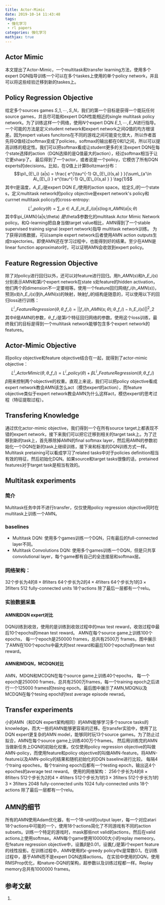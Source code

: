 ```yaml
---
title: Actor-Mimic
date: 2019-10-14 11:43:48
tags:
 - 强化学习
 - rl papers
categories: 强化学习
mathjax: true
---
```


## Actor Mimic
本文提出了Actor-Mimic，一个multitask和transfer learning方法，使用多个expert DQN指导训练一个可以在多个taskes上使用的单个policy network，并且可以将这些经验迁移到新的taskes上。

## Policy Regression Objective
给定多个sources games $S\_1, \cdots, S\_N$，我们的第一个目标是获得一个能玩任何source games，并且尽可能和expert DQN性能相近的single multitask policy network。为了训练这样一个网络，使用$N$个expert DQN $E\_1, \cdots, E\_N$进行指导。一个可能的方法是定义student network和expert network之间$Q$值的均方根误差。因为expert values funcitons在不同的游戏之间可能变化很大，所以作者首先将$Q$值经过softmax变成了policies，softmax的输出都在$0$和$1$之间，所以可以提高训练的稳定性。我们可以把softmax看成让student更多的关注expert DQN在每个state选择的action（DQN选择的是Q值最大的action），经过softmax相当于让它更sharp了。
最后得到了一个actor，或者说是一个policy，它模仿了所有DQN experts的decisions。比如，在$Q$值上计算Boltzman分布：
$$\pi\_{E\_i} (a|s) = \frac{ e^{\tau^{-1} Q\_{E\_i}(s,a) } }{\sum\_{a'\in A\_{E\_i} } e^{\tau^{-1} Q\_{E\_i}(s,a) } } \tag{1}$$
其中$\tau$是温度，$A\_{E\_i}$是expert DQN $E\_i$使用的action space。给定$S\_i$的一个state s，定义multitask  network的policy objective是expert network's policy和currnet multitask policcy的cross-entropy:
$$L^i\_{policy}(\theta) = \sum\_{a\in A\_{E\_i} }\pi\_{E\_i} (a|s) \log \pi\_{AMN}(a|s;\theta) \tag{2}$$
其中$\pi\_{AMN}(a|s;\theta) $是$\theta$参数化的multitask Actor Mimic Network policy。和Q-learning把自身当做target value相比，AMN得到了一个stable supervised training signal (expert network)指导 multitask network训练。
为了获得训练数据，可以sample expert network后者使用AMN action outputs生成trajectories。即使AMN还在学习过程中，也能得到好的结果。至少在AMN是linear function approximator时，可以证明AMN会收敛到expert policy。

## Feature Regression Objective
除了对policy进行回归以外，还可以对feature进行回归。用$h\_{AMN}(s)$和$h\_{E\_i}(s)$分别表示AMN和第$i$个expert network在state s处feature的hidden activation，他们两个的dimension不一定要相等。使用一个feature回归网络$f\_i(h\_{AMN}(s))$，预测$s$处$h\_{E\_i}(s)$到$h\_{AMN}(s)$的映射，映射$f\_i$的结构是随意的，可以使用以下的回归loss进行训练：
$$L^i\_{FeatureRegression}(\theta, \theta\_{f\_i}) = || f\_i(h\_{AMN}(s;\theta); \theta\_{f\_i}) - h\_{E\_i}(s) ||^2\_2 \tag{3}$$
其中$\theta$是AMN的参数，$\theta\_{f\_i}$是第$i$个特征回归网络的参数。使用这个loss训练，最终我们的目标是得到一个multitask network能够包含多个expert network的features。

## Actor-Mimic Objective
将policy objective和feature objective结合在一起，就得到了actor-mimic objective：
$$ L^i\_{ActorMimic}(\theta, \theta\_{f\_i}) = L^i\_{policy}(\theta) + \beta L^i\_{FeatureRegression}(\theta, \theta\_{f\_i}) \tag{4}$$
$\beta$用来控制两个objective的权重。直观上来说，我们可以把policy objective看成expert network教会AMN该怎么act（模仿expert的action），而feature objective类似于expert network教会AMN为什么这样act，模仿expert的思考过程（特征提取过程）。

## Transfering Knowledge
通过优化actor-mimic objective，我们得到一个在所有source target上都表现不错的expert network，接下来我们可以把它迁移到相关的target task上。为了迁移到新的task上，首先移除掉AMN的final softmax layer，然后用AMN的参数初始化一个DQN在新的task上继续训练，接下来和标准的DQN训练方式一样。Multitask pretaining可以看成学习了related tasks中对于policies definition相当有效的特征，然后初始化DQN。如果source和target tasks很像的话，pretained features对于target task是相当有效的。

## Multitask experiments
### 简介
Multitask任务中并不进行transfer，仅仅使用policy regression objective同时在multitask上训练一个AMN。

### baselines
- Multitask DQN: 使用多个games训练一个DQN，只有最后的full-connected layer不同。
- Multitask Convolutions DQN: 使用多个games训练一个DQN，但是只共享convolutional layer，每个game都有自己的全连接层和softmax层。

### 网络架构：
32个步长为$4$的$8\times 8$filters
64个步长为$2$的$4\times 4$filters
64个步长为$1$的$3\times 3$filters
$512$ fully-connected units
$18$个actions
除了最后一层都有一个relu。

### 实验数据采集
#### AMN和DQN expert对比
DQN训练到收敛，使用的是训练到收敛过程中的max test reward，收敛过程中最后10个epochs的mean test reward。 
AMN在每个source game上训练100个epochs， 每一个epoch是250000 frames，总共有2500万 frames。图中展示了AMN在100个epochs中最大的test reward和最后100个epochs的mean test reward。

#### AMN和MDQN，MCDQN对比
AMN，MDQN和MCDQN在每个source game上训练40个epochs， 每一个epoch是250000 frames，总共有2500万frames，每一个training epoch之后进行一个$125000$ frames的tesing epoch。最后图中展示了AMN,MDQN以及MCDQN在每个tesing epoch的test average episode rewrad。

## Transfer experiments
小的AMN（和DQN expert架构相同）的AMN能够学习多个source tasks的knowledge，而大一些的AMN能够更容易的迁移。在transfer实验中，使用了比DQN expert更复杂的AMN model，能够同时玩13个source games。为了防止过拟合，AMN在每个source game上训练400万个frames。
然后用训练完的AMN当做新任务上DQN的初始化权重。仅仅使用policy regression objective的叫做AMN-policy，而使用feature和policy objective的叫做AMN-feature。将AMN-feature以及AMN-policy的结果和随机初始化的DQN baseline进行比较。
每隔4个traing epoches，每个training epoch后都有一个testing epoch，输出这4个epoches的average test reward。
使用的网络架构：
256个步长为$4$的$8\times 8$filters
512个步长为$2$的$4\times 4$filters
512个步长为$1$的$3\times 3$filters
512个步长为$1$的$3\times 3$filters
$2048$ fully-connected units
$1024$ fully-connected units
$18$个actions
除了最后一层都有一个relu。

## AMN的细节
所有的AMN使用Adam优化器，有一个18-unit的output layer，每一个对应atari 18个actions中可能的一个，使用18个actions简化了不同游戏有不同的action subsets。训练一个特定的游戏时，mask那些not valid的actions，然后在valid actions上使用softmax。AMN每个game使用100000大小的replay memeory。
在feature regression objective中，设置$\beta$是$0.01$，设置$f\_i$是第$i$个expert feature的线性投影。在训练过程中，AMN使用的$\epsilon$-greedy policy中$\epsilon$是常数$0.1$。在训练过程中，基于AMN而不是expert DQN选择actions。
在实验中使用的DQN，使用RMSProp优化，和nature-DQN的架构，超参数以及训练过程都一样。Replay memory总共有1000000 frames。

## 参考文献 
1.
